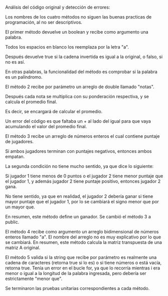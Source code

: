 Análisis del código original y detección de errores: 

Los nombres de los cuatro métodos no siguen las buenas practicas de programación, al no ser descriptivos. 

El primer método devuelve un boolean y recibe como argumento una palabra. 

Todos los espacios en blanco los reemplaza por la letra "a". 

Después devuelve true si la cadena invertida es igual a la original, o falso, si no es así. 

En otras palabras, la funcionalidad del método es comprobar si la palabra es un palíndromo. 


El método 2 recibe por parámetro un arreglo de double llamado "notas". 

Después cada nota se multiplica con su ponderación respectiva, y se calcula el promedio final. 

Es decir, se encargará de calcular el promedio. 

Un error del código es que faltaba un + al lado del igual para que vaya acumulando el valor del promedio final. 


El método 3 recibe un arreglo de números enteros el cual contiene puntaje de jugadores. 

Si ambos jugadores terminan con puntajes negativos, entonces ambos empatan.

La segunda condición no tiene mucho sentido, ya que dice lo siguiente: 

Si jugador 1 tiene menos de 0 puntos o el jugador 2 tiene menor puntaje que el jugador 1, y además jugador 2 tiene puntaje positivo, entonces jugador 2 gana. 

No tiene sentido, ya que en realidad, el jugador 2 debería ganar si tiene mayor puntaje que el jugador 1, por lo se cambiará el signo menor que por un mayor que. 

En resumen, este método define un ganador. 
Se cambió el método 3 a public. 

El método 4 recibe como argumento un arreglo bidimensional de números enteros llamado "a". El nombre del arreglo no es muy explicativo por lo que se cambiará. 
En resumen, este método calcula la matriz transpuesta de una matriz A original.

El método 5 valida si la string que recibe por parámetro es realmente una cadena de caracteres (retorna true si lo es) o 
si tiene números o está vacía, retorna true. 
Tenía un error en el bucle for, ya que lo recorría mientras i era menor o igual a la longitud de la palabra ingresada, pero debería ser estrictamente "menor que". 

Se terminaron las pruebas unitarias correspondientes a cada método.